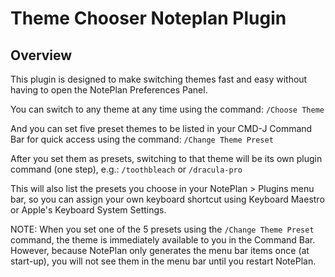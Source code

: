 # Theme Chooser Noteplan Plugin

## Overview
This plugin is designed to make switching themes fast and easy without having to open the NotePlan Preferences Panel.

You can switch to any theme at any time using the command:
`/Choose Theme`

And you can set five preset themes to be listed in your CMD-J Command Bar for quick access using the command:
`/Change Theme Preset`

After you set them as presets, switching to that theme will be its own plugin command (one step), e.g.:
`/toothbleach`
or
`/dracula-pro`

This will also list the presets you choose in your NotePlan > Plugins menu bar, so you can assign your own keyboard shortcut using Keyboard Maestro or Apple's Keyboard System Settings.

NOTE: When you set one of the 5 presets using the `/Change Theme Preset` command, the theme is immediately available to you in the Command Bar. However, because NotePlan only generates the menu bar items once (at start-up), you will not see them in the menu bar until you restart NotePlan.
